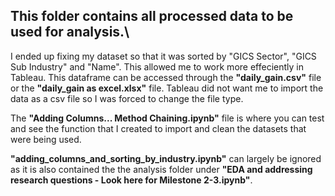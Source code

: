 ## This folder contains all processed data to be used for analysis.\

I ended up fixing my dataset so that it was sorted by "GICS Sector", "GICS Sub Industry" and "Name". This allowed me to work more effeciently in Tableau. This dataframe can be accessed through the **"daily_gain.csv"** file or the **"daily_gain as excel.xlsx"** file. Tableau did not want me to import the data as a csv file so I was forced to change the file type. 

The **"Adding Columns... Method Chaining.ipynb"** file is where you can test and see the function that I created to import and clean the datasets that were being used. 

**"adding_columns_and_sorting_by_industry.ipynb"** can largely be ignored as it is also contained the the analysis folder under **"EDA and addressing research questions - Look here for Milestone 2-3.ipynb"**. 


